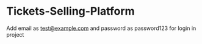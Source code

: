 # Tickets-Selling-Platform
Add email as test@example.com and password as password123 for login in project
